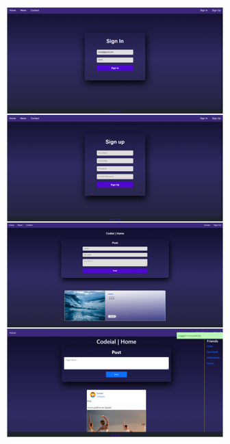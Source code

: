 ![sign_in_img](https://raw.githubusercontent.com/am-vishal/codiel/master/assets/images/sign_in.png)
![sign_up_img](https://raw.githubusercontent.com/am-vishal/codiel/master/assets/images/sign_up.png)
![post_img](https://raw.githubusercontent.com/am-vishal/codiel/master/assets/images/post.png)
![home_img](https://raw.githubusercontent.com/am-vishal/codiel/master/assets/images/home.png)

